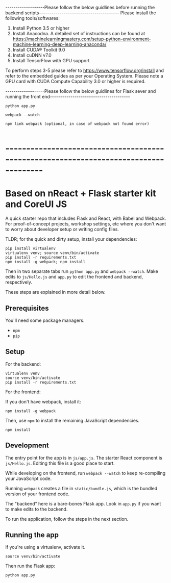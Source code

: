 -------------------Please follow the below guidlines before running the backend scripts---------------------------------------
Please install the following tools/softwares:
1. Install Python 3.5 or higher
2. Install Anacodna. A detailed set of instructions can be found at https://machinelearningmastery.com/setup-python-environment-machine-learning-deep-learning-anaconda/
3. Install CUDA® Toolkit 9.0
4. Install cuDNN v7.0
5. Install TensorFlow with GPU support

To perform steps 3-5 please refer to https://www.tensorflow.org/install and refer to the embedded guides as per your Operating System.
Please note a GPU card with CUDA Compute Capability 3.0 or higher is required.

-------------------Please follow the below guidlines for Flask sever and running the front end---------------------------------------

```
python app.py

webpack --watch

npm link webpack (optional, in case of webpack not found error)


```

# -------------------------------------------------------------------------------------

# Based on nReact + Flask starter kit and CoreUI JS

A quick starter repo that includes Flask and React, with Babel and Webpack. For proof-of-concept projects, workshop settings, etc where you don't want to worry about developer setup or writing config files.

TLDR; for the quick and dirty setup, install your dependencies:

```
pip install virtualenv
virtualenv venv; source venv/bin/activate
pip install -r requirements.txt
npm install -g webpack; npm install
```

Then in two separate tabs run `python app.py` and `webpack --watch`. Make edits to `js/Hello.js` and `app.py` to edit the frontend and backend, respectively.

These steps are explained in more detail below.

## Prerequisites

You'll need some package managers.

- `npm`
- `pip`

## Setup

For the backend:

```
virtualenv venv
source venv/bin/activate
pip install -r requirements.txt
```

For the frontend:

If you don't have webpack, install it:

```
npm install -g webpack
```

Then, use `npm` to install the remaining JavaScript dependencies.

```
npm install
```

## Development

The entry point for the app is in `js/app.js`. The starter React component is `js/Hello.js`. Editing this file is a good place to start.

While developing on the frontend, run `webpack --watch` to keep re-compiling your JavaScript code.

Running `webpack` creates a file in `static/bundle.js`, which is the bundled version of your frontend code.

The "backend" here is a bare-bones Flask app. Look in `app.py` if you want to make edits to the backend.

To run the application, follow the steps in the next section.

## Running the app

If you're using a virtualenv, activate it.

```
source venv/bin/activate
```

Then run the Flask app:

```
python app.py
```

